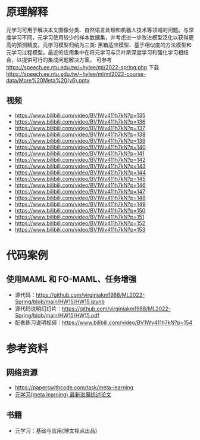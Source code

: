 # 原理解释
元学习可用于解决本文图像分类、自然语言处理和机器人技术等领域的问题。与深度学习不同，元学习使用较少的样本数据集，并考虑进一步改进模型泛化以获得更高的预测精度。元学习模型归纳为三类: 黑箱适应模型、基于相似度的方法模型和元学习过程模型。最近的应用集中在将元学习与贝叶斯深度学习和强化学习相结合，以提供可行的集成问题解决方案。
可参考 https://speech.ee.ntu.edu.tw/~hylee/ml/2022-spring.php 下载 https://speech.ee.ntu.edu.tw/~hylee/ml/ml2022-course-data/More%20Meta%20(v6).pptx
## 视频
* https://www.bilibili.com/video/BV1Wv411h7kN?p=135
* https://www.bilibili.com/video/BV1Wv411h7kN?p=136
* https://www.bilibili.com/video/BV1Wv411h7kN?p=137
* https://www.bilibili.com/video/BV1Wv411h7kN?p=138
* https://www.bilibili.com/video/BV1Wv411h7kN?p=139
* https://www.bilibili.com/video/BV1Wv411h7kN?p=140
* https://www.bilibili.com/video/BV1Wv411h7kN?p=141
* https://www.bilibili.com/video/BV1Wv411h7kN?p=142
* https://www.bilibili.com/video/BV1Wv411h7kN?p=143
* https://www.bilibili.com/video/BV1Wv411h7kN?p=144
* https://www.bilibili.com/video/BV1Wv411h7kN?p=145
* https://www.bilibili.com/video/BV1Wv411h7kN?p=146
* https://www.bilibili.com/video/BV1Wv411h7kN?p=147
* https://www.bilibili.com/video/BV1Wv411h7kN?p=148
* https://www.bilibili.com/video/BV1Wv411h7kN?p=149
* https://www.bilibili.com/video/BV1Wv411h7kN?p=150
* https://www.bilibili.com/video/BV1Wv411h7kN?p=151
* https://www.bilibili.com/video/BV1Wv411h7kN?p=152
* https://www.bilibili.com/video/BV1Wv411h7kN?p=153

# 代码案例
## 使用MAML 和 FO-MAML、任务增强
* 源代码：https://github.com/virginiakm1988/ML2022-Spring/blob/main/HW15/HW15.ipynb
* 源代码说明幻灯片：https://github.com/virginiakm1988/ML2022-Spring/blob/main/HW15/HW15.pdf
* 配套练习说明视频：https://www.bilibili.com/video/BV1Wv411h7kN?p=154

# 参考资料
## 网络资源
* https://paperswithcode.com/task/meta-learning
* [元学习(meta learning) 最新进展综述论文](https://www.zhuanzhi.ai/vip/4a2cdd282d1bb8d2f0d5744e90a83ea7)
## 书籍
* 元学习：基础与应用(博文视点出品)

